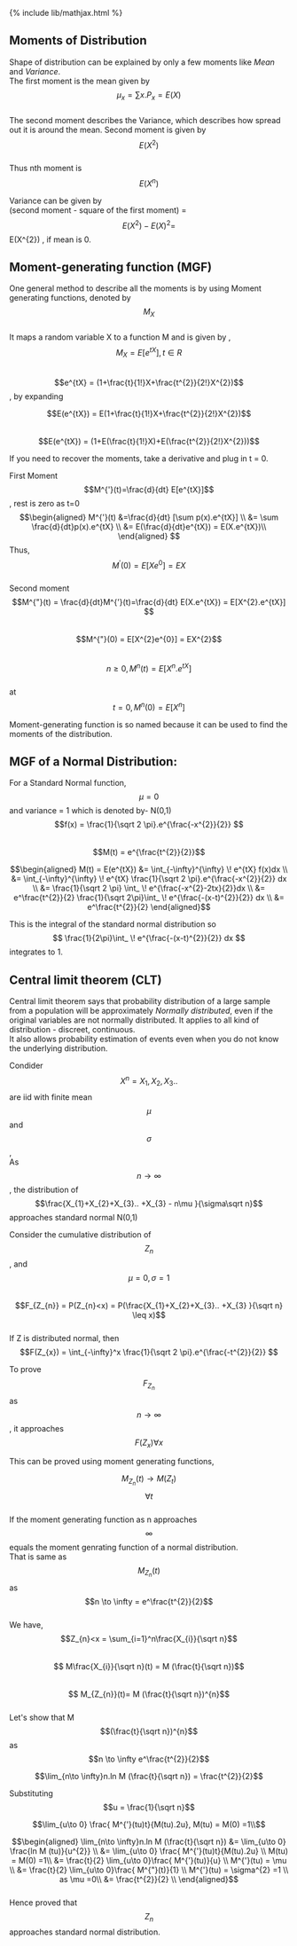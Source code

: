 {% include lib/mathjax.html %}
## Moments of Distribution
Shape of distribution can be explained by only a few moments like _Mean_ and _Variance_. \
The first moment is the mean given by $$ μ_{x} = \sum x.P_{x}= E(X)$$ \
The second moment describes the Variance, which describes how spread out it is around the mean. Second moment is given by $$E(X^{2})$$ \
Thus nth moment is $$E(X^{n})$$

Variance can be given by \
(second moment - square of the first moment) = $$E(X^{2}) - E(X)^{2} = $$E(X^{2}) , if mean is 0.

## Moment-generating function (MGF)

One general  method to describe all the moments is by using Moment generating functions, denoted by $$M_{X}$$\
It maps a random variable X to a function M and is given by , \
$$M_{X} = E[e^{tX}], t\in R $$\
$$e^{tX} = (1+\frac{t}{1!}X+\frac{t^{2}}{2!}X^{2})$$ , by expanding 

$$E(e^{tX}) = E(1+\frac{t}{1!}X+\frac{t^{2}}{2!}X^{2})$$\
$$E(e^{tX}) = (1+E(\frac{t}{1!}X)+E(\frac{t^{2}}{2!}X^{2}))$$
 
If you need to recover the moments, take a derivative and plug in t = 0.

First Moment\
$$M^{'}(t)=\frac{d}{dt} E[e^{tX}]$$, rest is zero as t=0\
$$\begin{aligned}
		M^{'}(t) &=\frac{d}{dt} [\sum p(x).e^{tX}] \\
			 &= \sum \frac{d}{dt}p(x).e^{tX} \\
			 &= E(\frac{d}{dt}e^{tX}) = E(X.e^{tX})\\
\end{aligned} $$
Thus, $$ M^{'}(0) = E[Xe^{0}] = EX$$\
Second moment\
$$M^{"}(t) = \frac{d}{dt}M^{'}(t)=\frac{d}{dt} E(X.e^{tX}) = E[X^{2}.e^{tX}] $$\
$$M^{"}(0) =  E[X^{2}e^{0}] = EX^{2}$$\
$$n\geq 0 , M^{n}(t) = E[X^{n}.e^{tX}]$$\
at $$t=0, M^{n}(0) = E[X^{n}]$$
 
Moment-generating function is so named because it can be used to find the moments of the distribution.
 
## MGF of a Normal Distribution:
 
 For a Standard Normal function,$$\mu =0$$ and variance = 1 which is denoted by- N(0,1)\
 $$f(x) = \frac{1}{\sqrt 2 \pi}.e^{\frac{-x^{2}}{2}} $$\
 $$M(t) = e^{\frac{t^{2}}{2}}$$
 
 $$\begin{aligned}
		       M(t) = E(e^{tX}) &= \int_{-\infty}^{\infty} \! e^{tX} f(x)dx \\
					&= \int_{-\infty}^{\infty} \! e^{tX}  \frac{1}{\sqrt 2 \pi}.e^{\frac{-x^{2}}{2}} dx \\
					&= \frac{1}{\sqrt 2 \pi} \int_ \! e^{\frac{-x^{2}-2tx}{2}}dx \\
					&= e^\frac{t^{2}}{2} \frac{1}{\sqrt 2\pi}\int_ \! e^{\frac{-(x-t)^{2}}{2}} dx \\
					&= e^\frac{t^{2}}{2}
   \end{aligned}$$
   
This is  the integral of the standard normal distribution so $$ \frac{1}{2\pi}\int_ \! e^{\frac{-(x-t)^{2}}{2}} dx $$ integrates to 1. 
 

## Central limit theorem (CLT)

Central limit theorem says that probability distribution of a large sample from a population will be approximately _Normally distributed_, even if the original variables are not normally distributed. It applies to all kind of distribution - discreet, continuous.\
It also allows probability estimation of events even when you do not know the underlying distribution.


Condider $$X^{n} = X_{1},X_{2},X_{3}..$$ are iid with finite mean $$\mu$$ and $$\sigma$$,\
As $$n \to \infty$$, the distribution of  $$\frac{X_{1}+X_{2}+X_{3}.. +X_{3} - n\mu }{\sigma\sqrt n}$$ approaches standard normal N(0,1)

Consider the cumulative distribution of $$Z_{n}$$ , and $$\mu = 0, \sigma = 1 $$\
$$F_{Z_{n}} = P(Z_{n}<x) = P(\frac{X_{1}+X_{2}+X_{3}.. +X_{3} }{\sqrt n} \leq x)$$\
If Z is distributed normal, then $$F(Z_{x}) =  \int_{-\infty}^x \frac{1}{\sqrt 2 \pi}.e^{\frac{-t^{2}}{2}} $$

To prove $$F_{Z_{n}}$$ as $$n \to \infty$$, it approaches $$F(Z_{x}) \forall x $$

This can be proved using moment generating functions, 

  $$M_{Z_{n}}(t) \to M(Z_{t})$$  $$\forall t$$\
 If the moment generating function as n approaches $$\infty$$ equals the moment genrating function of a normal distribution. \
  That is same as $$M_{Z_{n}}(t)$$ as $$n \to \infty =  e^\frac{t^{2}}{2}$$\
  We have, \
  $$Z_{n}<x = \sum_{i=1}^n\frac{X_{i}}{\sqrt n}$$\
 $$ M\frac{X_{i}}{\sqrt n}(t) = M (\frac{t}{\sqrt n})$$\
  $$ M_{Z_{n}}(t)= M (\frac{t}{\sqrt n})^{n}$$\
 Let's show that M $$(\frac{t}{\sqrt n})^{n}$$ as $$n \to \infty e^\frac{t^{2}}{2}$$
   
  $$\lim_{n\to \infty}n.ln M (\frac{t}{\sqrt n}) = \frac{t^{2}}{2}$$
   
  Substituting $$u = \frac{1}{\sqrt n}$$
  
  $$\lim_{u\to 0} \frac{ M^{'}(tu)t}{M(tu).2u}, M(tu) = M(0) =1\\$$
  
  $$\begin{aligned}
  		      \lim_{n\to \infty}n.ln M (\frac{t}{\sqrt n}) &= \lim_{u\to 0} \frac{ln M (tu)}{u^{2}} \\
								   &= \lim_{u\to 0} \frac{ M^{'}(tu)t}{M(tu).2u} \\ M(tu) = M(0) =1\\
								   &= \frac{t}{2} \lim_{u\to 0}\frac{ M^{'}(tu)}{u} \\ M^{'}(tu) = \mu \\
								   &= \frac{t}{2} \lim_{u\to 0}\frac{ M^{"}(t)}{1} \\ M^{'}(tu) = \sigma^{2} =1 \\ as  \mu =0\\
								   &= \frac{t^{2}}{2} \\
		  \end{aligned}$$	  
		  Hence proved that $$Z_{n}$$ approaches standard normal distribution.
